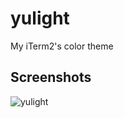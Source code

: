 # yulight
My iTerm2's color theme

## Screenshots
![yulight](https://raw.githubusercontent.com/ytakano/yulight/screenshot.png)
